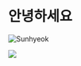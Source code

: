 
# 안녕하세요

  ![Sunhyeok](https://github-readme-stats.vercel.app/api?username=sunhyeok&theme=radical&show_icons=true)

<img src="https://capsule-render.vercel.app/api?type=shark&color=#da77f2,#7048e8,#228be6&height=200&section=header&text=wow&fontSize=90" />
